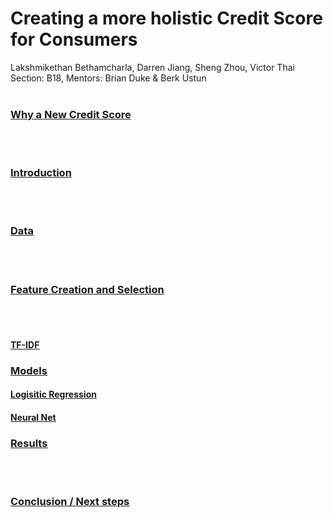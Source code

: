 # Creating a more holistic Credit Score for Consumers
Lakshmikethan Bethamcharla, Darren Jiang, Sheng Zhou, Victor Thai
<br>
Section: B18, Mentors: Brian Duke & Berk Ustun
<br><br>

### <u>**Why a New Credit Score**<u><br>
<br><br>

### <u>**Introduction**<u><br>
<br><br>

### <u>**Data**<u><br>
<br><br>

### <u>**Feature Creation and Selection**<u><br>
<br><br>

#### **TF-IDF**<br>

### <u>**Models**<u><br>

#### **Logisitic Regression**<br>

#### **Neural Net**<br>

### <u>**Results**<u><br>
<br><br>

### <u>**Conclusion / Next steps**<u><br>
<br><br>

